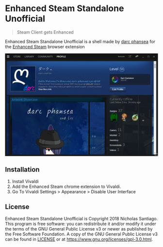 # Enhanced Steam Standalone Unofficial
> Steam Client gets Enhanced

Enhanced Steam Standalone Unofficial is a shell made by [darc phansea](http://steamcommunity.com/profiles/76561198373212815) for the [Enhanced Steam](https://github.com/jshackles/Enhanced_Steam) browser extension 

![](header.png)

## Installation
1. Install Vivaldi
2. Add the Enhanced Steam chrome extension to Vivaldi.
3. Go To Vivaldi Settings > Appearance > Disable User Interface


## License

Enhanced Steam Standalone Unofficial is Copyright 2018 Nicholas Santiago.  This program is free software: you can redistribute it and/or modify it under the terms of the GNU General Public License v3 or newer as published by the Free Software Foundation.  A copy of the GNU General Public License v3 can be found in [LICENSE](LICENSE) or at https://www.gnu.org/licenses/gpl-3.0.html.